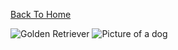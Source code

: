 [Back To Home](/)

![Golden Retriever](http://www.wikihow.com/images/6/64/Stop-a-Dog-from-Jumping-Step-6-Version-2.jpg)
![Picture of a dog](https://images.wagwalkingweb.com/media/articles/dog/fluid-therapy/fluid-therapy.jpg)
